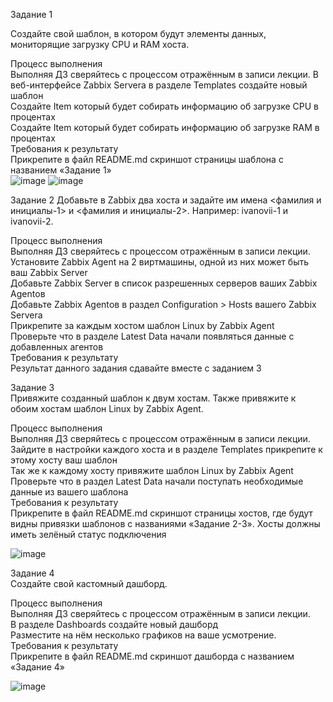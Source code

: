 Задание 1

Создайте свой шаблон, в котором будут элементы данных, мониторящие загрузку CPU и RAM хоста.  

Процесс выполнения  
Выполняя ДЗ сверяйтесь с процессом отражённым в записи лекции.
В веб-интерфейсе Zabbix Servera в разделе Templates создайте новый шаблон  
Создайте Item который будет собирать информацию об загрузке CPU в процентах  
Создайте Item который будет собирать информацию об загрузке RAM в процентах  
Требования к результату  
 Прикрепите в файл README.md скриншот страницы шаблона с названием «Задание 1»  
![image](https://github.com/user-attachments/assets/d168b480-9ea0-48f2-be70-f2d3df92748f)
![image](https://github.com/user-attachments/assets/1e6a0920-92f5-41c6-b257-f71295fc22a2)

Задание 2
Добавьте в Zabbix два хоста и задайте им имена <фамилия и инициалы-1> и <фамилия и инициалы-2>. Например: ivanovii-1 и ivanovii-2.

Процесс выполнения  
Выполняя ДЗ сверяйтесь с процессом отражённым в записи лекции.  
Установите Zabbix Agent на 2 виртмашины, одной из них может быть ваш Zabbix Server  
Добавьте Zabbix Server в список разрешенных серверов ваших Zabbix Agentов  
Добавьте Zabbix Agentов в раздел Configuration > Hosts вашего Zabbix Servera  
Прикрепите за каждым хостом шаблон Linux by Zabbix Agent  
Проверьте что в разделе Latest Data начали появляться данные с добавленных агентов  
Требования к результату  
 Результат данного задания сдавайте вместе с заданием 3  

Задание 3  
Привяжите созданный шаблон к двум хостам. Также привяжите к обоим хостам шаблон Linux by Zabbix Agent.  

Процесс выполнения  
Выполняя ДЗ сверяйтесь с процессом отражённым в записи лекции.  
Зайдите в настройки каждого хоста и в разделе Templates прикрепите к этому хосту ваш шаблон  
Так же к каждому хосту привяжите шаблон Linux by Zabbix Agent  
Проверьте что в раздел Latest Data начали поступать необходимые данные из вашего шаблона  
Требования к результату  
 Прикрепите в файл README.md скриншот страницы хостов, где будут видны привязки шаблонов с названиями «Задание 2-3». Хосты должны иметь зелёный статус подключения  

![image](https://github.com/user-attachments/assets/11e86d08-a979-41f1-9e5e-f1caac0cccea)

Задание 4  
Создайте свой кастомный дашборд.  

Процесс выполнения  
Выполняя ДЗ сверяйтесь с процессом отражённым в записи лекции.  
В разделе Dashboards создайте новый дашборд  
Разместите на нём несколько графиков на ваше усмотрение.  
Требования к результату  
Прикрепите в файл README.md скриншот дашборда с названием «Задание 4»  

![image](https://github.com/user-attachments/assets/9b375b3c-4350-4277-8f96-7aa29d70214d)

